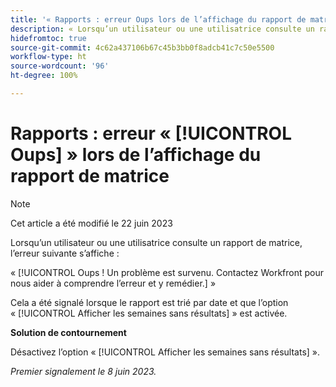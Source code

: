 ```yaml
---
title: '« Rapports : erreur Oups lors de l’affichage du rapport de matrice »'
description: « Lorsqu’un utilisateur ou une utilisatrice consulte un rapport de matrice, l’erreur Oups s’affiche. »
hidefromtoc: true
source-git-commit: 4c62a437106b67c45b3bb0f8adcb41c7c50e5500
workflow-type: ht
source-wordcount: '96'
ht-degree: 100%

---
```



# Rapports : erreur « [!UICONTROL Oups] » lors de l’affichage du rapport de matrice

>[!NOTE]
>
> Cet article a été modifié le 22 juin 2023

Lorsqu’un utilisateur ou une utilisatrice consulte un rapport de matrice, l’erreur suivante s’affiche :

« [!UICONTROL Oups ! Un problème est survenu. Contactez Workfront pour nous aider à comprendre l’erreur et y remédier.] »

Cela a été signalé lorsque le rapport est trié par date et que l’option « [!UICONTROL Afficher les semaines sans résultats] » est activée.

**Solution de contournement**

Désactivez l’option « [!UICONTROL Afficher les semaines sans résultats] ».

_Premier signalement le 8 juin 2023._

